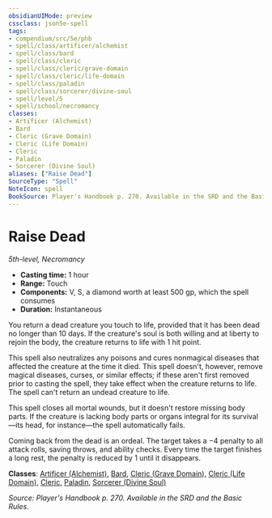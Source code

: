 ```yaml
---
obsidianUIMode: preview
cssclass: json5e-spell
tags:
- compendium/src/5e/phb
- spell/class/artificer/alchemist
- spell/class/bard
- spell/class/cleric
- spell/class/cleric/grave-domain
- spell/class/cleric/life-domain
- spell/class/paladin
- spell/class/sorcerer/divine-soul
- spell/level/5
- spell/school/necromancy
classes:
- Artificer (Alchemist)
- Bard
- Cleric (Grave Domain)
- Cleric (Life Domain)
- Cleric
- Paladin
- Sorcerer (Divine Soul)
aliases: ["Raise Dead"]
SourceType: "Spell"
NoteIcon: spell
BookSource: Player's Handbook p. 270. Available in the SRD and the Basic Rules.
---
```

# Raise Dead
*5th-level, Necromancy*  

- **Casting time:** 1 hour
- **Range:** Touch
- **Components:** V, S, a diamond worth at least 500 gp, which the spell consumes
- **Duration:** Instantaneous

You return a dead creature you touch to life, provided that it has been dead no longer than 10 days. If the creature's soul is both willing and at liberty to rejoin the body, the creature returns to life with 1 hit point.

This spell also neutralizes any poisons and cures nonmagical diseases that affected the creature at the time it died. This spell doesn't, however, remove magical diseases, curses, or similar effects; if these aren't first removed prior to casting the spell, they take effect when the creature returns to life. The spell can't return an undead creature to life.

This spell closes all mortal wounds, but it doesn't restore missing body parts. If the creature is lacking body parts or organs integral for its survival—its head, for instance—the spell automatically fails.

Coming back from the dead is an ordeal. The target takes a −4 penalty to all attack rolls, saving throws, and ability checks. Every time the target finishes a long rest, the penalty is reduced by 1 until it disappears.

**Classes**: [Artificer (Alchemist)](/2-Mechanics/CLI/classes/artificer-alchemist-tce.md), [Bard](/2-Mechanics/CLI/classes/bard.md), [Cleric (Grave Domain)](/2-Mechanics/CLI/classes/cleric-grave-domain-xge.md), [Cleric (Life Domain)](/2-Mechanics/CLI/classes/cleric-life-domain.md), [Cleric](/2-Mechanics/CLI/classes/cleric.md), [Paladin](/2-Mechanics/CLI/classes/paladin.md), [Sorcerer (Divine Soul)](/2-Mechanics/CLI/classes/sorcerer-divine-soul-xge.md)

*Source: Player's Handbook p. 270. Available in the SRD and the Basic Rules.*